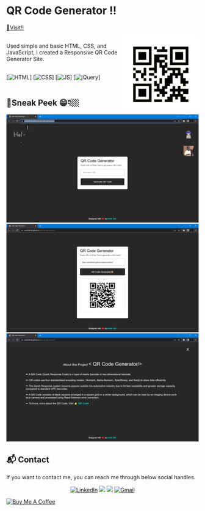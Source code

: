 # QR Code Generator !!
[🔗Visit!!](https://anishhh20.github.io/qrcode-generator/)

<img align="right" height="200" width="200" alt="" src="images/qr.gif" />
<br>
Used simple and basic HTML, CSS, and JavaScript, I created a Responsive QR Code Generator Site.
<br><br>

[![HTML](https://img.shields.io/badge/html5%20-%23E34F26.svg?&style=for-the-badge&logo=html5&logoColor=white)]
[![CSS](https://img.shields.io/badge/css3%20-%231572B6.svg?&style=for-the-badge&logo=css3&logoColor=white)]
[![JS](https://img.shields.io/badge/javascript%20-%23323330.svg?&style=for-the-badge&logo=javascript&logoColor=%23F7DF1E)]
[<img alt="jQuery" src="https://img.shields.io/badge/jquery-%230769AD.svg?style=for-the-badge&logo=jquery&logoColor=white"/>]<br><br>

## 📌Sneak Peek 😁👇🏼

<img src="images/screenshots/ss1.png" >
<img src="images/screenshots/ss2.png" >
<img src="images/screenshots/ss3.png" >

<h2>📬 Contact</h2>

If you want to contact me, you can reach me through below social handles.

<div align="center">

<a  href="https://in.linkedin.com/in/anishteli238?trk=profile-badge" target="_blank"><img alt="LinkedIn" src="https://img.shields.io/badge/linkedin%20-%230077B5.svg?&style=for-the-badge&logo=linkedin&logoColor=white" /></a>
<a href="https://www.instagram.com/anishhh20/" target="_blank"><img src="https://img.shields.io/badge/Instagram-E4405F?style=for-the-badge&logo=instagram&logoColor=white" /></a>
<a href="https://twitter.com/anish_teli238" target="_blank"><img src="https://img.shields.io/badge/twitter-%2300acee.svg?&style=for-the-badge&logo=twitter&logoColor=white&alt=twitter" /></a>
<a href="mailto:anishteli238@gmail.com"><img  alt="Gmail" src="https://img.shields.io/badge/Gmail-D14836?style=for-the-badge&logo=gmail&logoColor=white" />

</div>

<a href="https://www.buymeacoffee.com/anishhh20" target="_blank"><img src="https://cdn.buymeacoffee.com/buttons/v2/default-yellow.png" alt="Buy Me A Coffee" style="height: 45px !important;width: 180px !important;" ></a>
